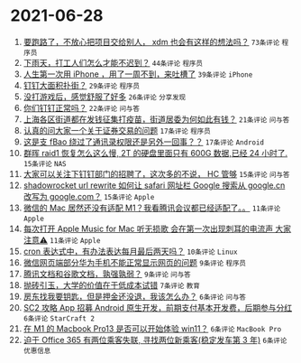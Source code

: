 # 2021-06-28

1. [要跑路了，不放心把项目交给别人， xdm 也会有这样的想法吗？](https://www.v2ex.com/t/786146) `73条评论` `程序员`
1. [下雨天，打工人们怎么才能不迟到？](https://www.v2ex.com/t/786152) `44条评论` `程序员`
1. [人生第一次用 iPhone ，用了一周不到，来吐槽了](https://www.v2ex.com/t/786181) `39条评论` `iPhone`
1. [钉钉大面积扑街？](https://www.v2ex.com/t/786171) `29条评论` `程序员`
1. [没打游戏后，感觉舒服了好多](https://www.v2ex.com/t/786173) `26条评论` `分享发现`
1. [你们钉钉正常吗？](https://www.v2ex.com/t/786159) `22条评论` `问与答`
1. [上海各区街道都在发钱征集打疫苗，街道居委为何如此有钱？](https://www.v2ex.com/t/786184) `21条评论` `问与答`
1. [认真的问大家一个关于证券交易的问题](https://www.v2ex.com/t/786189) `17条评论` `程序员`
1. [这是支 fBao 绕过了通讯录权限还是另外一回事？？](https://www.v2ex.com/t/786137) `17条评论` `Android`
1. [群晖 raid1 恢复怎么这么慢, 2T 的硬盘里面只有 600G 数据,已经 24 小时了.](https://www.v2ex.com/t/786186) `15条评论` `NAS`
1. [大家可以关注下钉钉部门的招聘了，这次多的不说， HC 管够](https://www.v2ex.com/t/786167) `15条评论` `问与答`
1. [shadowrocket url rewrite 如何让 safari 网址栏 Google 搜索从 google.cn 改写为 google.com？](https://www.v2ex.com/t/786157) `15条评论` `Apple`
1. [微信的 Mac 居然还没有适配 M1？我看腾讯会议都已经适配了。。](https://www.v2ex.com/t/786182) `11条评论` `Apple`
1. [每次打开 Apple Music for Mac 听无损歌 会在第一次出现刺耳的电流声 大家注意⚠️](https://www.v2ex.com/t/786161) `11条评论` `Apple`
1. [cron 表达式中，有办法表达每月最后两天吗？](https://www.v2ex.com/t/786138) `10条评论` `Linux`
1. [微信网页端部分华为手机不能正常显示网页的问题](https://www.v2ex.com/t/786178) `9条评论` `程序员`
1. [腾讯文档和谷歌文档，孰强孰弱？](https://www.v2ex.com/t/786162) `9条评论` `问与答`
1. [抛砖引玉，大学的价值在于低成本试错](https://www.v2ex.com/t/786148) `7条评论` `教育`
1. [房东找我要钥匙，但是押金还没退，我该怎么办？](https://www.v2ex.com/t/786191) `6条评论` `问与答`
1. [SC2 攻略 App 招募 Android 原生开发，前期支付基本开发费，后期参与分红](https://www.v2ex.com/t/786147) `6条评论` `StarCraft 2`
1. [在 M1 的 Macbook Pro13 是否可以开始体验 win11？](https://www.v2ex.com/t/786143) `6条评论` `MacBook Pro`
1. [迫于 Office 365 有两位乘客失联, 寻找两位新乘客(稳定发车第 3 年)](https://www.v2ex.com/t/786145) `6条评论` `优惠信息`
